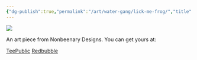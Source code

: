 ```yaml
---
{"dg-publish":true,"permalink":"/art/water-gang/lick-me-frog/","title":"Lick Me Frog","tags":["Art","Frogs"]}
---
```



![](https://baserow-media.ams3.digitaloceanspaces.com/user_files/9ESrMiI48LqJkJMeEiFjvTn70qksdhtu_c987d8edf64dd57e57e9befca0e713ecd53e369f13b846755bbffb0a84b49be2.jpg)

An art piece from Nonbeenary Designs. You can get yours at:

[TeePublic]()
[Redbubble]()
